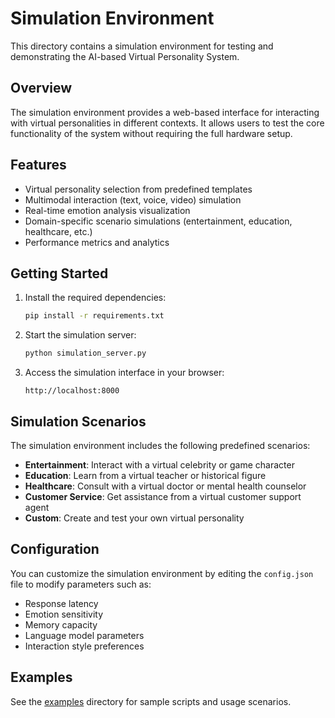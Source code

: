 # Simulation Environment

This directory contains a simulation environment for testing and demonstrating the AI-based Virtual Personality System.

## Overview

The simulation environment provides a web-based interface for interacting with virtual personalities in different contexts. It allows users to test the core functionality of the system without requiring the full hardware setup.

## Features

- Virtual personality selection from predefined templates
- Multimodal interaction (text, voice, video) simulation
- Real-time emotion analysis visualization
- Domain-specific scenario simulations (entertainment, education, healthcare, etc.)
- Performance metrics and analytics

## Getting Started

1. Install the required dependencies:
   ```bash
   pip install -r requirements.txt
   ```

2. Start the simulation server:
   ```bash
   python simulation_server.py
   ```

3. Access the simulation interface in your browser:
   ```
   http://localhost:8000
   ```

## Simulation Scenarios

The simulation environment includes the following predefined scenarios:

- **Entertainment**: Interact with a virtual celebrity or game character
- **Education**: Learn from a virtual teacher or historical figure
- **Healthcare**: Consult with a virtual doctor or mental health counselor
- **Customer Service**: Get assistance from a virtual customer support agent
- **Custom**: Create and test your own virtual personality

## Configuration

You can customize the simulation environment by editing the `config.json` file to modify parameters such as:

- Response latency
- Emotion sensitivity
- Memory capacity
- Language model parameters
- Interaction style preferences

## Examples

See the [examples](examples/) directory for sample scripts and usage scenarios.
